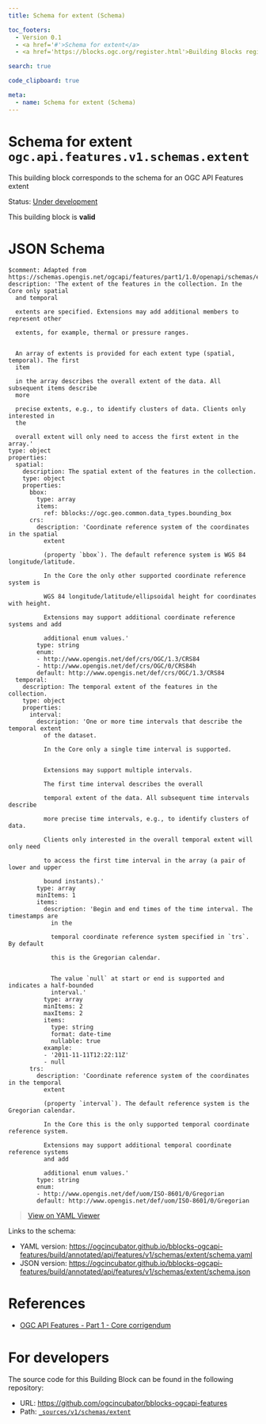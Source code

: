 ```yaml
---
title: Schema for extent (Schema)

toc_footers:
  - Version 0.1
  - <a href='#'>Schema for extent</a>
  - <a href='https://blocks.ogc.org/register.html'>Building Blocks register</a>

search: true

code_clipboard: true

meta:
  - name: Schema for extent (Schema)
---
```



# Schema for extent `ogc.api.features.v1.schemas.extent`

This building block corresponds to the schema for an OGC API Features extent

<p class="status">
    <span data-rainbow-uri="http://www.opengis.net/def/status">Status</span>:
    <a href="http://www.opengis.net/def/status/under-development" target="_blank" data-rainbow-uri>Under development</a>
</p>

<aside class="success">
This building block is <strong>valid</strong>
</aside>


# JSON Schema

```yaml--schema
$comment: Adapted from https://schemas.opengis.net/ogcapi/features/part1/1.0/openapi/schemas/extent.yaml
description: 'The extent of the features in the collection. In the Core only spatial
  and temporal

  extents are specified. Extensions may add additional members to represent other

  extents, for example, thermal or pressure ranges.


  An array of extents is provided for each extent type (spatial, temporal). The first
  item

  in the array describes the overall extent of the data. All subsequent items describe
  more

  precise extents, e.g., to identify clusters of data. Clients only interested in
  the

  overall extent will only need to access the first extent in the array.'
type: object
properties:
  spatial:
    description: The spatial extent of the features in the collection.
    type: object
    properties:
      bbox:
        type: array
        items:
          ref: bblocks://ogc.geo.common.data_types.bounding_box
      crs:
        description: 'Coordinate reference system of the coordinates in the spatial
          extent

          (property `bbox`). The default reference system is WGS 84 longitude/latitude.

          In the Core the only other supported coordinate reference system is

          WGS 84 longitude/latitude/ellipsoidal height for coordinates with height.

          Extensions may support additional coordinate reference systems and add

          additional enum values.'
        type: string
        enum:
        - http://www.opengis.net/def/crs/OGC/1.3/CRS84
        - http://www.opengis.net/def/crs/OGC/0/CRS84h
        default: http://www.opengis.net/def/crs/OGC/1.3/CRS84
  temporal:
    description: The temporal extent of the features in the collection.
    type: object
    properties:
      interval:
        description: 'One or more time intervals that describe the temporal extent
          of the dataset.

          In the Core only a single time interval is supported.


          Extensions may support multiple intervals.

          The first time interval describes the overall

          temporal extent of the data. All subsequent time intervals describe

          more precise time intervals, e.g., to identify clusters of data.

          Clients only interested in the overall temporal extent will only need

          to access the first time interval in the array (a pair of lower and upper

          bound instants).'
        type: array
        minItems: 1
        items:
          description: 'Begin and end times of the time interval. The timestamps are
            in the

            temporal coordinate reference system specified in `trs`. By default

            this is the Gregorian calendar.


            The value `null` at start or end is supported and indicates a half-bounded
            interval.'
          type: array
          minItems: 2
          maxItems: 2
          items:
            type: string
            format: date-time
            nullable: true
          example:
          - '2011-11-11T12:22:11Z'
          - null
      trs:
        description: 'Coordinate reference system of the coordinates in the temporal
          extent

          (property `interval`). The default reference system is the Gregorian calendar.

          In the Core this is the only supported temporal coordinate reference system.

          Extensions may support additional temporal coordinate reference systems
          and add

          additional enum values.'
        type: string
        enum:
        - http://www.opengis.net/def/uom/ISO-8601/0/Gregorian
        default: http://www.opengis.net/def/uom/ISO-8601/0/Gregorian

```

> <a target="_blank" href="https://avillar.github.io/TreedocViewer/?dataParser=yaml&amp;dataUrl=https%3A%2F%2Fogcincubator.github.io%2Fbblocks-ogcapi-features%2Fbuild%2Fannotated%2Fapi%2Ffeatures%2Fv1%2Fschemas%2Fextent%2Fschema.yaml&amp;expand=2&amp;option=%7B%22showTable%22%3A+false%7D">View on YAML Viewer</a>

Links to the schema:

* YAML version: <a href="https://ogcincubator.github.io/bblocks-ogcapi-features/build/annotated/api/features/v1/schemas/extent/schema.yaml" target="_blank">https://ogcincubator.github.io/bblocks-ogcapi-features/build/annotated/api/features/v1/schemas/extent/schema.yaml</a>
* JSON version: <a href="https://ogcincubator.github.io/bblocks-ogcapi-features/build/annotated/api/features/v1/schemas/extent/schema.json" target="_blank">https://ogcincubator.github.io/bblocks-ogcapi-features/build/annotated/api/features/v1/schemas/extent/schema.json</a>

# References

* [OGC API Features - Part 1 - Core corrigendum](https://docs.ogc.org/is/17-069r4/17-069r4.html)

# For developers

The source code for this Building Block can be found in the following repository:

* URL: <a href="https://github.com/ogcincubator/bblocks-ogcapi-features" target="_blank">https://github.com/ogcincubator/bblocks-ogcapi-features</a>
* Path:
<code><a href="https://github.com/ogcincubator/bblocks-ogcapi-features/blob/HEAD/_sources/v1/schemas/extent" target="_blank">_sources/v1/schemas/extent</a></code>

